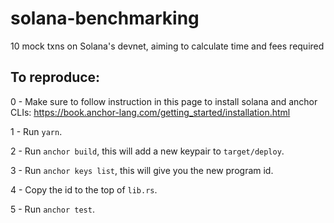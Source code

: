# solana-benchmarking
10 mock txns on Solana's devnet, aiming to calculate time and fees required

## To reproduce:
0 - Make sure to follow instruction in this page to install solana and anchor CLIs: https://book.anchor-lang.com/getting_started/installation.html

1 - Run `yarn`.

2 - Run `anchor build`, this will add a new keypair to `target/deploy`.

3 - Run `anchor keys list`, this will give you the new program id.

4 - Copy the id to the top of `lib.rs`.

5 - Run `anchor test`.

